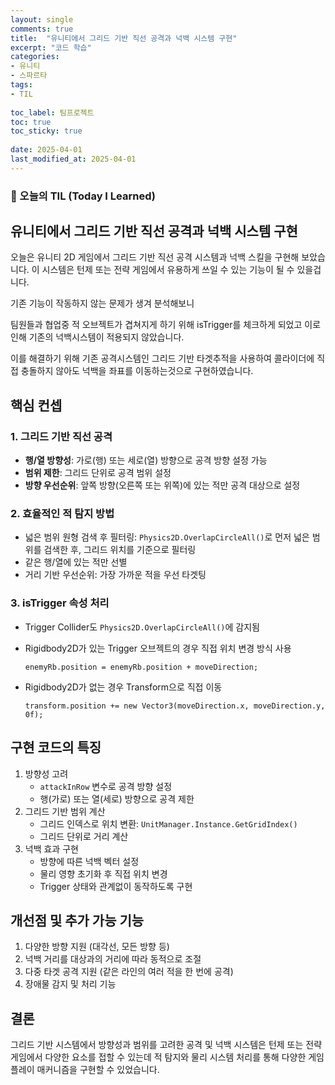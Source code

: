 ```yaml
---
layout: single
comments: true
title:  "유니티에서 그리드 기반 직선 공격과 넉백 시스템 구현"
excerpt: "코드 학습"
categories: 
- 유니티
- 스파르타
tags:
- TIL
 
toc_label: 팀프로젝트
toc: true
toc_sticky: true
 
date: 2025-04-01
last_modified_at: 2025-04-01
---
```


### 📆 오늘의 TIL (Today I Learned)

## 유니티에서 그리드 기반 직선 공격과 넉백 시스템 구현

오늘은 유니티 2D 게임에서 그리드 기반 직선 공격 시스템과 넉백 스킬을 구현해 보았습니다. 이 시스템은 턴제 또는 전략 게임에서 유용하게 쓰일 수 있는 기능이  될 수 있을겁니다. 

기존 기능이 작동하지 않는 문제가 생겨 분석해보니

팀원들과 협업중 적 오브젝트가 겹쳐지게 하기 위해 isTrigger를 체크하게 되었고 이로 인해 기존의 넉백시스템이 적용되지 않았습니다.

이를 해결하기 위해 기존 공격시스템인 그리드 기반 타겟추적을 사용하여 콜라이더에 직접 충돌하지 않아도 넉백을 좌표를 이동하는것으로 구현하였습니다.

## 핵심 컨셉

### 1. 그리드 기반 직선 공격

- **행/열 방향성**: 가로(행) 또는 세로(열) 방향으로 공격 방향 설정 가능
- **범위 제한**: 그리드 단위로 공격 범위 설정
- **방향 우선순위**: 앞쪽 방향(오른쪽 또는 위쪽)에 있는 적만 공격 대상으로 설정

### 2. 효율적인 적 탐지 방법

- 넓은 범위 원형 검색 후 필터링: `Physics2D.OverlapCircleAll()`로 먼저 넓은 범위를 검색한 후, 그리드 위치를 기준으로 필터링
- 같은 행/열에 있는 적만 선별
- 거리 기반 우선순위: 가장 가까운 적을 우선 타겟팅

### 3. isTrigger 속성 처리

- Trigger Collider도 `Physics2D.OverlapCircleAll()`에 감지됨

- Rigidbody2D가 있는 Trigger 오브젝트의 경우 직접 위치 변경 방식 사용

  ```
  enemyRb.position = enemyRb.position + moveDirection;
  ```

- Rigidbody2D가 없는 경우 Transform으로 직접 이동

  ```
  transform.position += new Vector3(moveDirection.x, moveDirection.y, 0f);
  ```

## 구현 코드의 특징

1. 방향성 고려
   - `attackInRow` 변수로 공격 방향 설정
   - 행(가로) 또는 열(세로) 방향으로 공격 제한
2. 그리드 기반 범위 계산
   - 그리드 인덱스로 위치 변환: `UnitManager.Instance.GetGridIndex()`
   - 그리드 단위로 거리 계산
3. 넉백 효과 구현
   - 방향에 따른 넉백 벡터 설정
   - 물리 영향 초기화 후 직접 위치 변경
   - Trigger 상태와 관계없이 동작하도록 구현

## 개선점 및 추가 가능 기능

1. 다양한 방향 지원 (대각선, 모든 방향 등)
2. 넉백 거리를 대상과의 거리에 따라 동적으로 조절
3. 다중 타겟 공격 지원 (같은 라인의 여러 적을 한 번에 공격)
4. 장애물 감지 및 처리 기능

## 결론

그리드 기반 시스템에서 방향성과 범위를 고려한 공격 및 넉백 시스템은 턴제 또는 전략 게임에서 다양한 요소를 접할 수 있는데 적 탐지와 물리 시스템 처리를 통해 다양한 게임플레이 매커니즘을 구현할 수 있었습니다.

